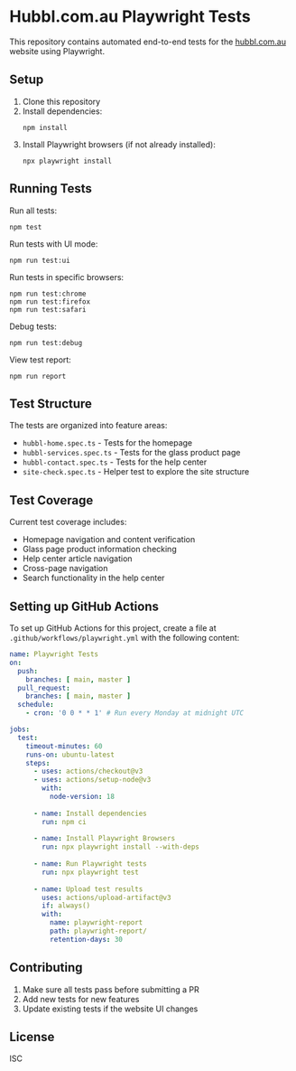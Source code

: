 # Hubbl.com.au Playwright Tests

This repository contains automated end-to-end tests for the [hubbl.com.au](https://hubbl.com.au) website using Playwright.

## Setup

1. Clone this repository
2. Install dependencies:
   ```
   npm install
   ```
3. Install Playwright browsers (if not already installed):
   ```
   npx playwright install
   ```

## Running Tests

Run all tests:
```
npm test
```

Run tests with UI mode:
```
npm run test:ui
```

Run tests in specific browsers:
```
npm run test:chrome
npm run test:firefox
npm run test:safari
```

Debug tests:
```
npm run test:debug
```

View test report:
```
npm run report
```

## Test Structure

The tests are organized into feature areas:

- `hubbl-home.spec.ts` - Tests for the homepage
- `hubbl-services.spec.ts` - Tests for the glass product page
- `hubbl-contact.spec.ts` - Tests for the help center
- `site-check.spec.ts` - Helper test to explore the site structure

## Test Coverage

Current test coverage includes:

- Homepage navigation and content verification
- Glass page product information checking
- Help center article navigation
- Cross-page navigation
- Search functionality in the help center

## Setting up GitHub Actions

To set up GitHub Actions for this project, create a file at `.github/workflows/playwright.yml` with the following content:

```yaml
name: Playwright Tests
on:
  push:
    branches: [ main, master ]
  pull_request:
    branches: [ main, master ]
  schedule:
    - cron: '0 0 * * 1' # Run every Monday at midnight UTC

jobs:
  test:
    timeout-minutes: 60
    runs-on: ubuntu-latest
    steps:
      - uses: actions/checkout@v3
      - uses: actions/setup-node@v3
        with:
          node-version: 18
      
      - name: Install dependencies
        run: npm ci
      
      - name: Install Playwright Browsers
        run: npx playwright install --with-deps
      
      - name: Run Playwright tests
        run: npx playwright test
      
      - name: Upload test results
        uses: actions/upload-artifact@v3
        if: always()
        with:
          name: playwright-report
          path: playwright-report/
          retention-days: 30
```

## Contributing

1. Make sure all tests pass before submitting a PR
2. Add new tests for new features
3. Update existing tests if the website UI changes

## License

ISC